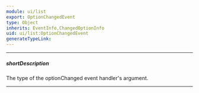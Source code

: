 ```yaml
---
module: ui/list
export: OptionChangedEvent
type: Object
inherits: EventInfo,ChangedOptionInfo
uid: ui/list:OptionChangedEvent
generateTypeLink: 
---
```

---
##### shortDescription
The type of the optionChanged event handler's argument.

---
<!-- Description goes here -->